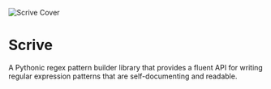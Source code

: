 ![Scrive Cover](https://github.com/user-attachments/assets/f6165bac-8a35-4f48-a665-2bb330199854)

# Scrive

A Pythonic regex pattern builder library that provides a fluent API for writing regular expression patterns that are self-documenting and readable.
